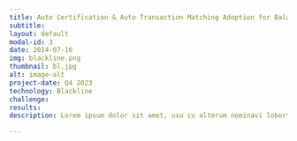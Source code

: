 ```yaml
---
title: Auto Certification & Auto Transaction Matching Adoption for Balance Sheet Reconciliations 
subtitle: 
layout: default
modal-id: 3
date: 2014-07-16
img: blackline.png
thumbnail: bl.jpg
alt: image-alt
project-date: Q4 2023
technology: Blackline
challenge:
results:
description: Lorem ipsum dolor sit amet, usu cu alterum nominavi lobortis. At duo novum diceret. Tantas apeirian vix et, usu sanctus postulant inciderint ut, populo diceret necessitatibus in vim. Cu eum dicam feugiat noluisse.

---
```

